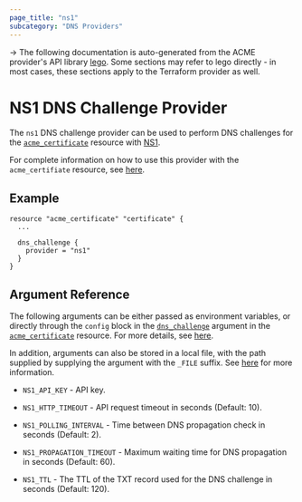 ```yaml
---
page_title: "ns1"
subcategory: "DNS Providers"
---
```


-> The following documentation is auto-generated from the ACME
provider's API library [lego](https://go-acme.github.io/lego/).  Some
sections may refer to lego directly - in most cases, these sections
apply to the Terraform provider as well.

# NS1 DNS Challenge Provider

The `ns1` DNS challenge provider can be used to perform DNS challenges for
the [`acme_certificate`][resource-acme-certificate] resource with
[NS1](https://ns1.com).

[resource-acme-certificate]: ../resources/certificate.md

For complete information on how to use this provider with the `acme_certifiate`
resource, see [here][resource-acme-certificate-dns-challenges].

[resource-acme-certificate-dns-challenges]: ../resources/certificate.md#using-dns-challenges

## Example

```hcl
resource "acme_certificate" "certificate" {
  ...

  dns_challenge {
    provider = "ns1"
  }
}
```
## Argument Reference

The following arguments can be either passed as environment variables, or
directly through the `config` block in the
[`dns_challenge`][resource-acme-certificate-dns-challenge-arg] argument in the
[`acme_certificate`][resource-acme-certificate] resource. For more details, see
[here][resource-acme-certificate-dns-challenges].

[resource-acme-certificate-dns-challenge-arg]: ../resources/certificate.md#dns_challenge

In addition, arguments can also be stored in a local file, with the path
supplied by supplying the argument with the `_FILE` suffix. See
[here][acme-certificate-file-arg-example] for more information.

[acme-certificate-file-arg-example]: ../resources/certificate.md#using-variable-files-for-provider-arguments

* `NS1_API_KEY` - API key.

* `NS1_HTTP_TIMEOUT` - API request timeout in seconds (Default: 10).
* `NS1_POLLING_INTERVAL` - Time between DNS propagation check in seconds (Default: 2).
* `NS1_PROPAGATION_TIMEOUT` - Maximum waiting time for DNS propagation in seconds (Default: 60).
* `NS1_TTL` - The TTL of the TXT record used for the DNS challenge in seconds (Default: 120).


